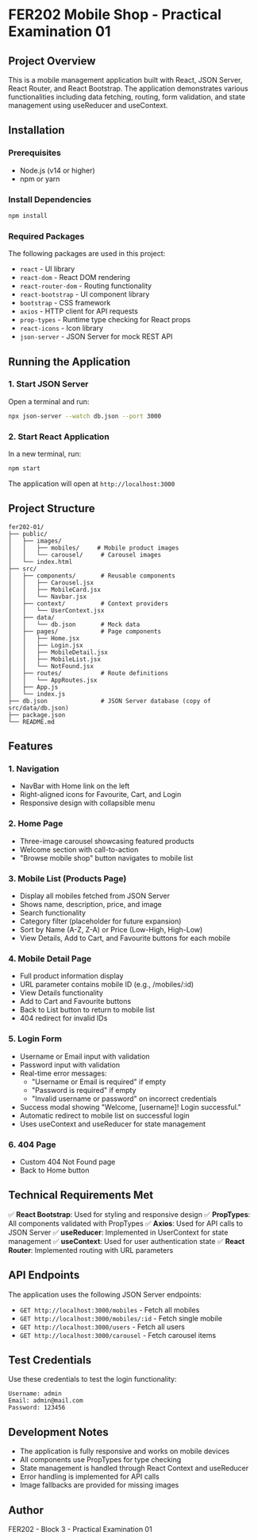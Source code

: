 # FER202 Mobile Shop - Practical Examination 01

## Project Overview
This is a mobile management application built with React, JSON Server, React Router, and React Bootstrap. The application demonstrates various functionalities including data fetching, routing, form validation, and state management using useReducer and useContext.

## Installation

### Prerequisites
- Node.js (v14 or higher)
- npm or yarn

### Install Dependencies
```bash
npm install
```

### Required Packages
The following packages are used in this project:
- `react` - UI library
- `react-dom` - React DOM rendering
- `react-router-dom` - Routing functionality
- `react-bootstrap` - UI component library
- `bootstrap` - CSS framework
- `axios` - HTTP client for API requests
- `prop-types` - Runtime type checking for React props
- `react-icons` - Icon library
- `json-server` - JSON Server for mock REST API

## Running the Application

### 1. Start JSON Server
Open a terminal and run:
```bash
npx json-server --watch db.json --port 3000
```

### 2. Start React Application
In a new terminal, run:
```bash
npm start
```

The application will open at `http://localhost:3000`

## Project Structure

```
fer202-01/
├── public/
│   ├── images/
│   │   ├── mobiles/     # Mobile product images
│   │   └── carousel/     # Carousel images
│   └── index.html
├── src/
│   ├── components/       # Reusable components
│   │   ├── Carousel.jsx
│   │   ├── MobileCard.jsx
│   │   └── Navbar.jsx
│   ├── context/          # Context providers
│   │   └── UserContext.jsx
│   ├── data/
│   │   └── db.json       # Mock data
│   ├── pages/            # Page components
│   │   ├── Home.jsx
│   │   ├── Login.jsx
│   │   ├── MobileDetail.jsx
│   │   ├── MobileList.jsx
│   │   └── NotFound.jsx
│   ├── routes/           # Route definitions
│   │   └── AppRoutes.jsx
│   ├── App.js
│   └── index.js
├── db.json               # JSON Server database (copy of src/data/db.json)
├── package.json
└── README.md
```

## Features

### 1. Navigation
- NavBar with Home link on the left
- Right-aligned icons for Favourite, Cart, and Login
- Responsive design with collapsible menu

### 2. Home Page
- Three-image carousel showcasing featured products
- Welcome section with call-to-action
- "Browse mobile shop" button navigates to mobile list

### 3. Mobile List (Products Page)
- Display all mobiles fetched from JSON Server
- Shows name, description, price, and image
- Search functionality
- Category filter (placeholder for future expansion)
- Sort by Name (A-Z, Z-A) or Price (Low-High, High-Low)
- View Details, Add to Cart, and Favourite buttons for each mobile

### 4. Mobile Detail Page
- Full product information display
- URL parameter contains mobile ID (e.g., /mobiles/:id)
- View Details functionality
- Add to Cart and Favourite buttons
- Back to List button to return to mobile list
- 404 redirect for invalid IDs

### 5. Login Form
- Username or Email input with validation
- Password input with validation
- Real-time error messages:
  - "Username or Email is required" if empty
  - "Password is required" if empty
  - "Invalid username or password" on incorrect credentials
- Success modal showing "Welcome, [username]! Login successful."
- Automatic redirect to mobile list on successful login
- Uses useContext and useReducer for state management

### 6. 404 Page
- Custom 404 Not Found page
- Back to Home button

## Technical Requirements Met

✅ **React Bootstrap**: Used for styling and responsive design
✅ **PropTypes**: All components validated with PropTypes
✅ **Axios**: Used for API calls to JSON Server
✅ **useReducer**: Implemented in UserContext for state management
✅ **useContext**: Used for user authentication state
✅ **React Router**: Implemented routing with URL parameters

## API Endpoints

The application uses the following JSON Server endpoints:
- `GET http://localhost:3000/mobiles` - Fetch all mobiles
- `GET http://localhost:3000/mobiles/:id` - Fetch single mobile
- `GET http://localhost:3000/users` - Fetch all users
- `GET http://localhost:3000/carousel` - Fetch carousel items

## Test Credentials

Use these credentials to test the login functionality:

```
Username: admin
Email: admin@mail.com
Password: 123456
```

## Development Notes

- The application is fully responsive and works on mobile devices
- All components use PropTypes for type checking
- State management is handled through React Context and useReducer
- Error handling is implemented for API calls
- Image fallbacks are provided for missing images

## Author
FER202 - Block 3 - Practical Examination 01